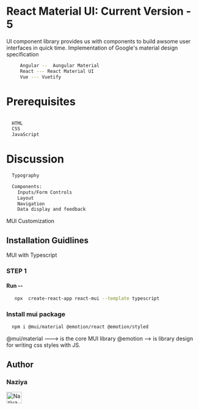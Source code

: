 # React Material UI: Current Version - 5

UI component library provides us with components to build awsome user interfaces in quick time.
Implementation of Google's material design specification

  ```sh
       Angular --  Aungular Material
       React --- React Material UI
       Vue --- Vuetify
   ```



# Prerequisites

  ```sh

    HTML 
    CSS
    JavaScript
  ```

# Discussion

  ```sh
    Typography

    Components:
      Inputs/Form Controls
      Layout
      Navigation
      Data display and feedback
  ```
  
MUI Customization  

## Installation Guidlines

MUI with Typescript 

### STEP 1

 #### Run --

  ```sh
     npx  create-react-app react-mui --template typescript
   ```

### Install mui package

   ```sh
     npm i @mui/material @emotion/react @emotion/styled
   ```

@mui/material ---> is the core MUI library
@emotion --> is library design for writing css styles with JS.




## Author

### Naziya 

<a href="https://github.com/naziyathedev" target="blank"><img align="center" src="https://cdn.jsdelivr.net/npm/simple-icons@3.0.1/icons/github.svg" alt="Naziya" height="30" width="40" /></a>


